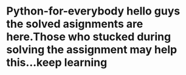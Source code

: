 # Python-for-everybody hello guys the solved asignments are here.Those who stucked during solving the assignment may help this...keep learning
